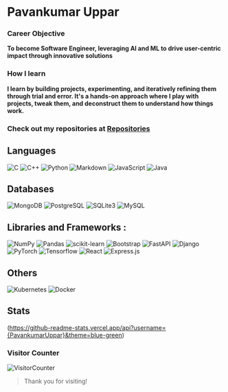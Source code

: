 # Pavankumar Uppar

### Career Objective
**To become Software Engineer, leveraging AI and ML to drive user-centric impact through innovative solutions**

### How I learn
**I learn by building projects, experimenting, and iteratively refining them through trial and error. It's a hands-on approach where I play with projects, tweak them, and deconstruct them to understand how things work.**

### Check out my repositories at [Repositories](https://github.com/PavankumarUppar?tab=repositories)

## Languages
![C](https://img.shields.io/badge/c-%2300599C.svg?style=for-the-badge&logo=c&logoColor=white)
![C++](https://img.shields.io/badge/c++-%2300599C.svg?style=for-the-badge&logo=c%2B%2B&logoColor=white)
![Python](https://img.shields.io/badge/python-3670A0?style=for-the-badge&logo=python&logoColor=white)
![Markdown](https://img.shields.io/badge/Markdown-000000?style=for-the-badge&logo=markdown&logoColor=white)
![JavaScript](https://img.shields.io/badge/javascript-%23323330.svg?style=for-the-badge&logo=javascript&logoColor=%23F7DF1E)
![Java](https://img.shields.io/badge/Java-ED8B00?style=for-the-badge&logo=openjdk&logoColor=white)

## Databases
![MongoDB](https://img.shields.io/badge/MongoDB-4EA94B?style=for-the-badge&logo=mongodb&logoColor=white)
![PostgreSQL](https://img.shields.io/badge/PostgreSQL-316192?style=for-the-badge&logo=postgresql&logoColor=white)
![SQLite3](https://img.shields.io/badge/SQLite-07405E?style=for-the-badge&logo=sqlite&logoColor=white)
![MySQL](https://img.shields.io/badge/mysql-%2300f.svg?style=for-the-badge&logo=mysql&logoColor=white)

## Libraries and Frameworks :
![NumPy](https://img.shields.io/badge/numpy-%23013243.svg?style=for-the-badge&logo=numpy&logoColor=white)
![Pandas](https://img.shields.io/badge/pandas-%23150458.svg?style=for-the-badge&logo=pandas&logoColor=white)
![scikit-learn](https://img.shields.io/badge/scikit--learn-%23F7931E.svg?style=for-the-badge&logo=scikit-learn&logoColor=white)
![Bootstrap](https://img.shields.io/badge/Bootstrap-563D7C?style=for-the-badge&logo=bootstrap&logoColor=white)
![FastAPI](https://img.shields.io/badge/FastAPI-009688?style=for-the-badge&logo=FastAPI&logoColor=white)
![Django](https://img.shields.io/badge/Django-092E20?style=for-the-badge&logo=django&logoColor=white)
![PyTorch](https://img.shields.io/badge/PyTorch-%23EE4C2C.svg?style=for-the-badge&logo=PyTorch&logoColor=white)
![Tensorflow](https://img.shields.io/badge/TensorFlow-FF6F00?style=for-the-badge&logo=tensorflow&logoColor=white)
![React](https://img.shields.io/badge/React-20232A?style=for-the-badge&logo=react&logoColor=61DAFB)
![Express.js](https://img.shields.io/badge/Express.js-404D59?style=for-the-badge)

## Others
![Kubernetes](https://img.shields.io/badge/kubernetes-%23326ce5.svg?style=for-the-badge&logo=kubernetes&logoColor=white)
![Docker](https://img.shields.io/badge/docker-%230db7ed.svg?style=for-the-badge&logo=docker&logoColor=white)

## Stats
(https://github-readme-stats.vercel.app/api?username={PavankumarUppar}&theme=blue-green)

### Visitor Counter
![VisitorCounter](https://profile-counter.glitch.me/PavankumarUppar/count.svg)

> Thank you for visiting!




